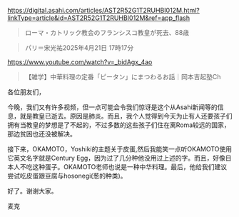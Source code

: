 https://digital.asahi.com/articles/AST2R52G1T2RUHBI012M.html?linkType=article&id=AST2R52G1T2RUHBI012M&ref=app_flash

> ローマ・カトリック教会のフランシスコ教皇が死去、88歳

> パリ＝宋光祐2025年4月21日 17時17分

https://www.youtube.com/watch?v=_bidAgx_4ao

> 【雑学】中華料理の定番「ピータン」にまつわるお話｜岡本吉起塾Ch

各位朋友们，

今晚，我们又有许多视频，但一点可能会令我们惊讶是这个从Asahi新闻等的信息，就是教皇已逝去。原因是肺炎。而且，我个人觉得到今天为止有人还要孩子们拥有当教皇的梦想是了不起的，不过多数的这些孩子们住在离Roma较远的国家，那边贫困也还没被解决。

接下来，OKAMOTO，Yoshiki的主题关于皮蛋,然后我能笑一点听OKAMOTO使用它英文名字就是Century Egg，因为过了几分种他没用过上述的字。而且，好像日本人不吃这种蛋子。OKAMOTO老师也说是一种中华料理。最后，他给我们建议尝试吃皮蛋跟豆腐与hosonegi(葱的种类)。

好了。谢谢大家。

麦克
 
